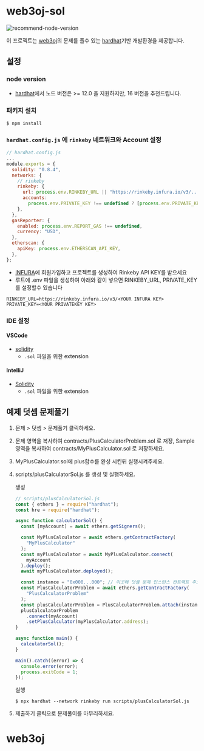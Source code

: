# web3oj-sol

![recommend-node-version](https://img.shields.io/badge/recommend--node--version-16.x-brightgreen)

이 프로젝트는 [web3oj](https://app.web3oj.com/)의 문제를 풀수 있는 [hardhat](https://hardhat.org/)기반 개발환경을 제공합니다.

## 설정

### node version
- [hardhat](https://hardhat.org/tutorial/setting-up-the-environment.html)에서 노드 버전은 >= 12.0 을 지원하지만, 16 버전을 추천드립니다.


### 패키지 설치
```shell
$ npm install
```

### `hardhat.config.js` 에 `rinkeby` 네트워크와 Account 설정

```js
// hardhat.config.js
...
module.exports = {
  solidity: "0.8.4",
  networks: {
    // rinkeby
    rinkeby: {
      url: process.env.RINKEBY_URL || "https://rinkeby.infura.io/v3/...",
      accounts:
        process.env.PRIVATE_KEY !== undefined ? [process.env.PRIVATE_KEY] : [],
    },
  },
  gasReporter: {
    enabled: process.env.REPORT_GAS !== undefined,
    currency: "USD",
  },
  etherscan: {
    apiKey: process.env.ETHERSCAN_API_KEY,
  },
};
```

- [INFURA](https://infura.io/)에 회원가입하고 프로젝트를 생성하여 Rinkeby API KEY를 받으세요
- 루트에 .env 파일을 생성하여 아래와 같이 넣으면 RINKEBY_URL, PRIVATE_KEY 를 설정할수 있습니다

```
RINKEBY_URL=https://rinkeby.infura.io/v3/<YOUR INFURA KEY>
PRIVATE_KEY=<YOUR PRIVATEKEY KEY>
```

### IDE 설정

#### VSCode

- [solidity](https://marketplace.visualstudio.com/items?itemName=JuanBlanco.solidity)
  - `.sol` 파일을 위한 extension

#### IntelliJ

- [Solidity](https://plugins.jetbrains.com/plugin/9475-solidity)
  - `.sol` 파일을 위한 extension

## 예제 덧셈 문제풀기

1. 문제 > 덧셈 > 문제풀기 클릭하세요.

2. 문제 영역을 복사하여 contracts/PlusCalculatorProblem.sol 로 저장, Sample 영역을 복사하여 contracts/MyPlusCalculator.sol 로 저장하세요.

3. MyPlusCalculator.sol에 plus함수를 완성 시킨뒤 실행시켜주세요.

4. scripts/plusCalculatorSol.js 를 생성 및 실행하세요.

   생성

   ```js
   // scripts/plusCalculatorSol.js
   const { ethers } = require("hardhat");
   const hre = require("hardhat");

   async function calculatorSol() {
     const [myAccount] = await ethers.getSigners();

     const MyPlusCalculator = await ethers.getContractFactory(
       "MyPlusCalculator"
     );
     const myPlusCalculator = await MyPlusCalculator.connect(
       myAccount
     ).deploy();
     await myPlusCalculator.deployed();

     const instance = "0x000...000"; // 이곳에 덧셈 문제 인스턴스 컨트랙트 주소를 넣으세요
     const PlusCalculatorProblem = await ethers.getContractFactory(
       "PlusCalculatorProblem"
     );
     const plusCalculatorProblem = PlusCalculatorProblem.attach(instance);
     plusCalculatorProblem
       .connect(myAccount)
       .setPlusCalculator(myPlusCalculator.address);
   }

   async function main() {
     calculatorSol();
   }

   main().catch((error) => {
     console.error(error);
     process.exitCode = 1;
   });
   ```

   실행

   ```
   $ npx hardhat --network rinkeby run scripts/plusCalculatorSol.js
   ```

5. 제출하기 클릭으로 문제풀이를 마무리하세요.
# web3oj
